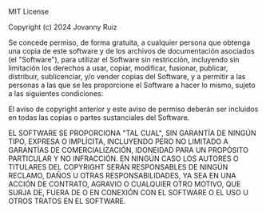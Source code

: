 MIT License

Copyright (c) 2024 Jovanny Ruiz

Se concede permiso, de forma gratuita, a cualquier persona que obtenga una copia
de este software y de los archivos de documentación asociados (el "Software"), para utilizar el Software sin restricción, incluyendo sin limitación los derechos
a usar, copiar, modificar, fusionar, publicar, distribuir, sublicenciar, y/o vender
copias del Software, y a permitir a las personas a las que se les proporcione el Software a hacer lo mismo, sujeto a las siguientes condiciones:

El aviso de copyright anterior y este aviso de permiso deberán ser incluidos en todas
las copias o partes sustanciales del Software.

EL SOFTWARE SE PROPORCIONA "TAL CUAL", SIN GARANTÍA DE NINGÚN TIPO, EXPRESA O
IMPLÍCITA, INCLUYENDO PERO NO LIMITADO A GARANTÍAS DE COMERCIALIZACIÓN,
IDONEIDAD PARA UN PROPÓSITO PARTICULAR Y NO INFRACCIÓN. EN NINGÚN CASO
LOS AUTORES O TITULARES DEL COPYRIGHT SERÁN RESPONSABLES DE NINGÚN RECLAMO, DAÑOS U
OTRAS RESPONSABILIDADES, YA SEA EN UNA ACCIÓN DE CONTRATO, AGRAVIO O CUALQUIER OTRO MOTIVO,
QUE SURJA DE, FUERA DE O EN CONEXIÓN CON EL SOFTWARE O EL USO U OTROS TRATOS EN EL
SOFTWARE.